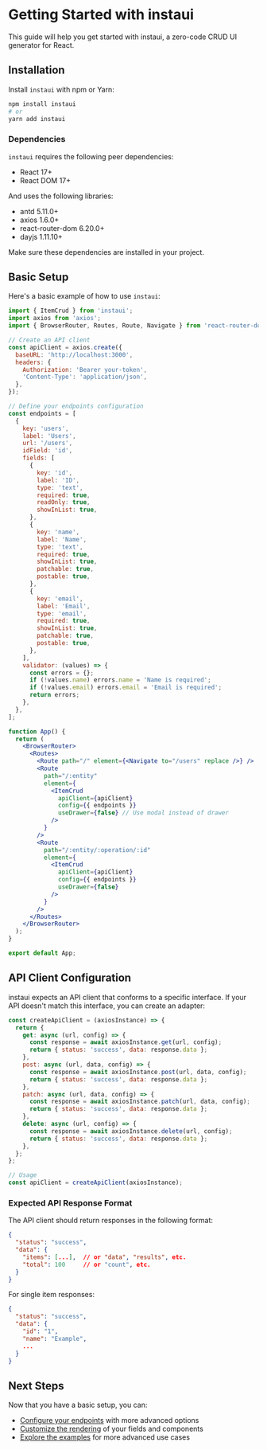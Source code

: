# Getting Started with instaui

This guide will help you get started with instaui, a zero-code CRUD UI generator for React.

## Installation

Install `instaui` with npm or Yarn:

```bash
npm install instaui
# or
yarn add instaui
```

### Dependencies

`instaui` requires the following peer dependencies:

- React 17+
- React DOM 17+

And uses the following libraries:

- antd 5.11.0+
- axios 1.6.0+
- react-router-dom 6.20.0+
- dayjs 1.11.10+

Make sure these dependencies are installed in your project.

## Basic Setup

Here's a basic example of how to use `instaui`:

```jsx
import { ItemCrud } from 'instaui';
import axios from 'axios';
import { BrowserRouter, Routes, Route, Navigate } from 'react-router-dom';

// Create an API client
const apiClient = axios.create({
  baseURL: 'http://localhost:3000',
  headers: {
    Authorization: 'Bearer your-token',
    'Content-Type': 'application/json',
  },
});

// Define your endpoints configuration
const endpoints = [
  {
    key: 'users',
    label: 'Users',
    url: '/users',
    idField: 'id',
    fields: [
      {
        key: 'id',
        label: 'ID',
        type: 'text',
        required: true,
        readOnly: true,
        showInList: true,
      },
      {
        key: 'name',
        label: 'Name',
        type: 'text',
        required: true,
        showInList: true,
        patchable: true,
        postable: true,
      },
      {
        key: 'email',
        label: 'Email',
        type: 'email',
        required: true,
        showInList: true,
        patchable: true,
        postable: true,
      },
    ],
    validator: (values) => {
      const errors = {};
      if (!values.name) errors.name = 'Name is required';
      if (!values.email) errors.email = 'Email is required';
      return errors;
    },
  },
];

function App() {
  return (
    <BrowserRouter>
      <Routes>
        <Route path="/" element={<Navigate to="/users" replace />} />
        <Route
          path="/:entity"
          element={
            <ItemCrud
              apiClient={apiClient}
              config={{ endpoints }}
              useDrawer={false} // Use modal instead of drawer
            />
          }
        />
        <Route
          path="/:entity/:operation/:id"
          element={
            <ItemCrud
              apiClient={apiClient}
              config={{ endpoints }}
              useDrawer={false}
            />
          }
        />
      </Routes>
    </BrowserRouter>
  );
}

export default App;
```

## API Client Configuration

instaui expects an API client that conforms to a specific interface. If your API doesn't match this interface, you can
create an adapter:

```jsx
const createApiClient = (axiosInstance) => {
  return {
    get: async (url, config) => {
      const response = await axiosInstance.get(url, config);
      return { status: 'success', data: response.data };
    },
    post: async (url, data, config) => {
      const response = await axiosInstance.post(url, data, config);
      return { status: 'success', data: response.data };
    },
    patch: async (url, data, config) => {
      const response = await axiosInstance.patch(url, data, config);
      return { status: 'success', data: response.data };
    },
    delete: async (url, config) => {
      const response = await axiosInstance.delete(url, config);
      return { status: 'success', data: response.data };
    },
  };
};

// Usage
const apiClient = createApiClient(axiosInstance);
```

### Expected API Response Format

The API client should return responses in the following format:

```json
{
  "status": "success",
  "data": {
    "items": [...],  // or "data", "results", etc.
    "total": 100     // or "count", etc.
  }
}
```

For single item responses:

```json
{
  "status": "success",
  "data": {
    "id": "1",
    "name": "Example",
    ...
  }
}
```

## Next Steps

Now that you have a basic setup, you can:

- [Configure your endpoints](./configuration.md) with more advanced options
- [Customize the rendering](./custom-rendering.md) of your fields and components
- [Explore the examples](./examples.md) for more advanced use cases